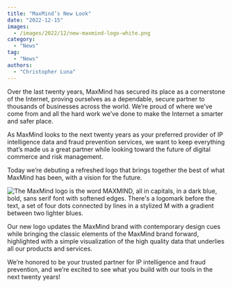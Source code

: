 ```yaml
---
title: "MaxMind’s New Look"
date: "2022-12-15"
images:
  - /images/2022/12/new-maxmind-logo-white.png
category:
  - "News"
tag:
  - "News"
authors:
  - "Christopher Luna"
---
```


Over the last twenty years, MaxMind has secured its place as a cornerstone of
the Internet, proving ourselves as a dependable, secure partner to thousands of
businesses across the world. We’re proud of where we’ve come from and all the
hard work we’ve done to make the Internet a smarter and safer place.

As MaxMind looks to the next twenty years as your preferred provider of IP
intelligence data and fraud prevention services, we want to keep everything
that’s made us a great partner while looking toward the future of digital
commerce and risk management.

Today we’re debuting a refreshed logo that brings together the best of what
MaxMind has been, with a vision for the future.

![The MaxMind logo is the word MAXMIND, all in capitals, in a dark blue, bold,
sans serif font with softened edges. There's a logomark before the text, a set
of four dots connected by lines in a stylized M with a gradient between two
lighter blues.](/images/2022/12/new-maxmind-logo.png)

Our new logo updates the MaxMind brand with contemporary design cues while
bringing the classic elements of the MaxMind brand forward, highlighted with a
simple visualization of the high quality data that underlies all our products
and services.

We’re honored to be your trusted partner for IP intelligence and fraud
prevention, and we’re excited to see what you build with our tools in the next
twenty years!
